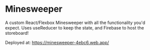 # Minesweeper

A custom React/Flexbox Minesweeper with all the functionality you'd expect. Uses useReducer to keep the state, and Firebase to host the storeboard!

Deployed at: https://minesweeper-4ebc6.web.app/

